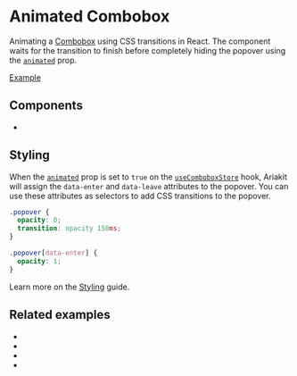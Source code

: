 # Animated Combobox

<div data-description>

Animating a [Combobox](/components/combobox) using CSS transitions in React. The component waits for the transition to finish before completely hiding the popover using the [`animated`](/reference/use-combobox-store#animated) prop.

</div>

<a href="./index.tsx" data-playground>Example</a>

## Components

<div data-cards="components">

- [](/components/combobox)

</div>

## Styling

When the [`animated`](/reference/use-combobox-store#animated) prop is set to `true` on the [`useComboboxStore`](/reference/use-combobox-store) hook, Ariakit will assign the `data-enter` and `data-leave` attributes to the popover. You can use these attributes as selectors to add CSS transitions to the popover.

```css
.popover {
  opacity: 0;
  transition: opacity 150ms;
}

.popover[data-enter] {
  opacity: 1;
}
```

Learn more on the [Styling](/guide/styling) guide.

## Related examples

<div data-cards="examples">

- [](/examples/dialog-animated)
- [](/examples/dialog-framer-motion)
- [](/examples/menu-framer-motion)
- [](/examples/tooltip-framer-motion)

</div>
